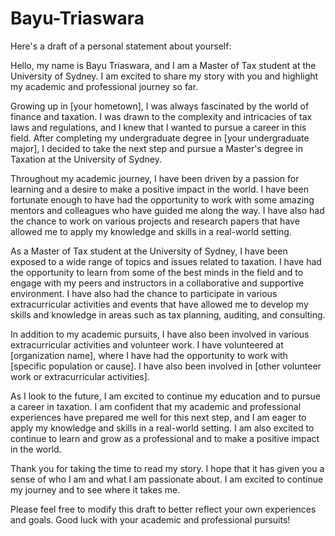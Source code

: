 # Bayu-Triaswara
Here's a draft of a personal statement about yourself:

Hello, my name is Bayu Triaswara, and I am a Master of Tax student at the University of Sydney. I am excited to share my story with you and highlight my academic and professional journey so far.

Growing up in [your hometown], I was always fascinated by the world of finance and taxation. I was drawn to the complexity and intricacies of tax laws and regulations, and I knew that I wanted to pursue a career in this field. After completing my undergraduate degree in [your undergraduate major], I decided to take the next step and pursue a Master's degree in Taxation at the University of Sydney.

Throughout my academic journey, I have been driven by a passion for learning and a desire to make a positive impact in the world. I have been fortunate enough to have had the opportunity to work with some amazing mentors and colleagues who have guided me along the way. I have also had the chance to work on various projects and research papers that have allowed me to apply my knowledge and skills in a real-world setting.

As a Master of Tax student at the University of Sydney, I have been exposed to a wide range of topics and issues related to taxation. I have had the opportunity to learn from some of the best minds in the field and to engage with my peers and instructors in a collaborative and supportive environment. I have also had the chance to participate in various extracurricular activities and events that have allowed me to develop my skills and knowledge in areas such as tax planning, auditing, and consulting.

In addition to my academic pursuits, I have also been involved in various extracurricular activities and volunteer work. I have volunteered at [organization name], where I have had the opportunity to work with [specific population or cause]. I have also been involved in [other volunteer work or extracurricular activities].

As I look to the future, I am excited to continue my education and to pursue a career in taxation. I am confident that my academic and professional experiences have prepared me well for this next step, and I am eager to apply my knowledge and skills in a real-world setting. I am also excited to continue to learn and grow as a professional and to make a positive impact in the world.

Thank you for taking the time to read my story. I hope that it has given you a sense of who I am and what I am passionate about. I am excited to continue my journey and to see where it takes me.

Please feel free to modify this draft to better reflect your own experiences and goals. Good luck with your academic and professional pursuits!
